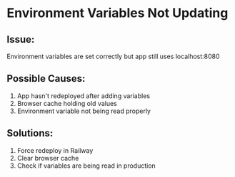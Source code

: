 # Environment Variables Not Updating

## Issue:
Environment variables are set correctly but app still uses localhost:8080

## Possible Causes:
1. App hasn't redeployed after adding variables
2. Browser cache holding old values
3. Environment variable not being read properly

## Solutions:
1. Force redeploy in Railway
2. Clear browser cache
3. Check if variables are being read in production
